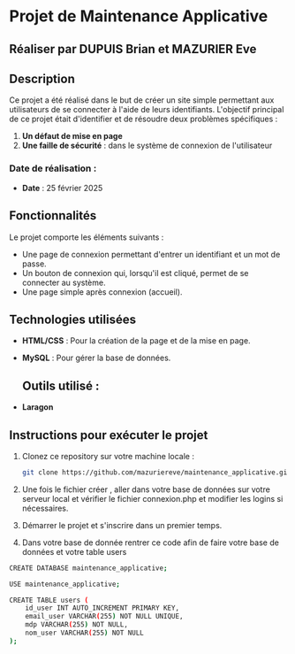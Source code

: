 # Projet de Maintenance Applicative

## Réaliser par DUPUIS Brian et MAZURIER Eve
## Description

Ce projet a été réalisé dans le but de créer un site simple permettant aux utilisateurs de se connecter à l'aide de leurs identifiants. L'objectif principal de ce projet était d'identifier et de résoudre deux problèmes spécifiques :

1. **Un défaut de mise en page** 
2. **Une faille de sécurité** : dans le système de connexion de l'utilisateur
   

### Date de réalisation :
- **Date** : 25 février 2025

## Fonctionnalités

Le projet comporte les éléments suivants :
- Une page de connexion permettant d'entrer un identifiant et un mot de passe.
- Un bouton de connexion qui, lorsqu'il est cliqué, permet de se connecter au système.
- Une page simple après connexion (accueil).

## Technologies utilisées

- **HTML/CSS** : Pour la création de la page et de la mise en page.
- **MySQL** : Pour gérer la base de données.

  ## Outils utilisé :

- **Laragon** 

## Instructions pour exécuter le projet

1. Clonez ce repository sur votre machine locale :
   ```bash
   git clone https://github.com/mazuriereve/maintenance_applicative.git
   ```

2. Une fois le fichier créer , aller dans votre base de données sur votre serveur local et vérifier le fichier connexion.php et modifier les logins si nécessaires.

3. Démarrer le projet et s'inscrire dans un premier temps.

4. Dans votre base de donnée rentrer ce code afin de faire votre base de données et votre table users 
```bash
CREATE DATABASE maintenance_applicative;

USE maintenance_applicative;

CREATE TABLE users (
    id_user INT AUTO_INCREMENT PRIMARY KEY,
    email_user VARCHAR(255) NOT NULL UNIQUE,
    mdp VARCHAR(255) NOT NULL,
    nom_user VARCHAR(255) NOT NULL
);
```
